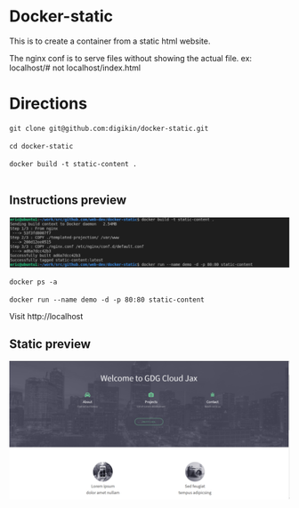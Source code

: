 # Docker-static

This is to create a container from a static html website.

The nginx conf is to serve files without showing the actual file. ex: localhost/# not localhost/index.html

# Directions

```
git clone git@github.com:digikin/docker-static.git

cd docker-static

docker build -t static-content .


```
## Instructions preview 
![Instructions](/images/instructions.PNG "Instructions preview")

```
docker ps -a

docker run --name demo -d -p 80:80 static-content
```

Visit http://localhost

## Static preview 
![Static website docker container](/images/static.PNG "Static website docker container")

